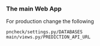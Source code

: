 ### The main Web App

For production change the following

	pncheck/settings.py/DATABASES
	main/views.py/PREDICTION_API_URL
